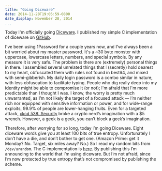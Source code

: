 ```yaml
---
title: "Going Diceware"
date: 2014-11-28T19:05:59-0800
date_display: November 28, 2014
...
```


Today I'm officially going [Diceware](http://world.std.com/~reinhold/diceware.html). I published my simple C implementation of diceware on [GitHub](https://github.com/zmwangx/diceware).

I've been using 1Password for a couple years now, and I've always been a bit worried about my master password. It's a ~30 byte monster with uppercase, lowercase letters, numbers, and special symbols. By any measure it is very safe. The problem is there are (extremely) personal things in there. I assembled several unrelated things that I (secretly) hold dearest to my heart, obfuscated them with rules not found in best64, and mixed with semi-gibberish. My daily login password is a combo similar in nature, with less obfuscation to facilitate typing. People who dig really deep into my identity might be able to compromise it (or not); I'm afraid that I'm more predictable than I thought I was. I know, the worry is pretty much unwarranted, as I’m not likely the target of a focused attack — I’m neither rich nor equipped with sensitive information or power, and for wide-range exploits, 99.9% of people are lower-hanging fruits. Even for a targeted attack, [xkcd 538: Security](http://xkcd.com/538/) broke a crypto nerd’s imagination with a $5 wrench. However, a geek is a geek, you can’t block a geek’s imagination.

Therefore, after worrying for so long, today I’m going Diceware. Eight diceware words give you at least 100 bits of true entropy. Unfortunately I don’t have a die, and don’t bother to get one. (Amazon Prime: get it Monday? No. Target, six miles away? No.) So I read my random bits from `/dev/urandom`. The C implementation is [here](https://github.com/zmwangx/diceware). By publishing this I’m announcing to the world that I’m using diceware. But I’m not afraid, since I’m now protected by true entropy that’s not compromised by publishing the scheme.
